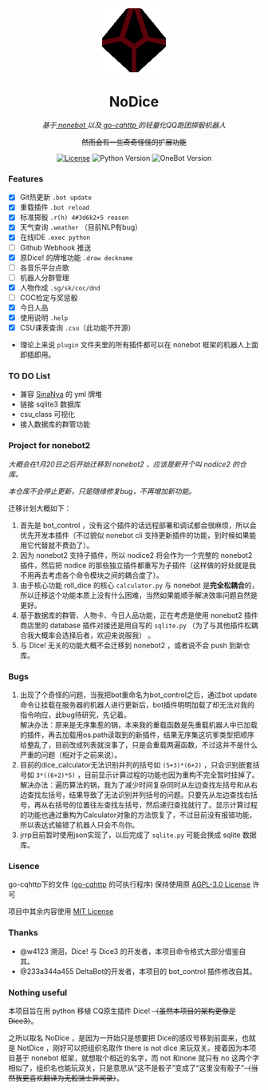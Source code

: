 <div align="center">
	<img width="128" src="docs/nodice.png" alt="logo"></br>

# NoDice

*基于[ nonebot ](https://github.com/nonebot/nonebot)以及[ go-cqhttp ](https://github.com/Mrs4s/go-cqhttp)的轻量化QQ跑团掷骰机器人*

~~然而会有一些奇奇怪怪的扩展功能~~

[![License](https://img.shields.io/github/license/thereisnodice/nodice)](LICENSE)
![Python Version](https://img.shields.io/badge/python-3.7+-blue.svg)
![OneBot Version](https://img.shields.io/badge/OneBot-v11-black)

</div>

### Features

- [x] Git热更新 `.bot update`
- [x] 重载插件 `.bot reload`
- [x] 标准掷骰 `.r(h) 4#3d6k2+5 reason`
- [x] 天气查询 `.weather` （目前NLP有bug）
- [x] 在线IDE `.exec python`
- [ ] Github Webhook 推送
- [x] 原Dice! 的牌堆功能 `.draw deckname`
- [ ] 各音乐平台点歌
- [ ] 机器人分群管理
- [x] 人物作成 `.sg/sk/coc/dnd`
- [ ] COC检定与奖惩骰
- [x] 今日人品
- [x] 使用说明 `.help`
- [x] CSU课表查询 `.csu`（此功能不开源）

- 理论上来说 `plugin` 文件夹里的所有插件都可以在 nonebot 框架的机器人上面即插即用。

### TO DO List

- 兼容 [SinaNya](https://sinanya.com/) 的 yml 牌堆
- 链接 sqlite3 数据库
- csu_class 可视化
- 接入数据库的群管功能

### Project for nonebot2

*大概会在1月20日之后开始迁移到 nonebot2 ，应该是新开个叫 nodice2 的仓库。*

*本仓库不会停止更新，只是随缘修复bug，不再增加新功能。*

迁移计划大概如下：

1. 首先是 bot_control ，没有这个插件的话远程部署和调试都会很麻烦，所以会优先开发本插件（不过貌似 nonebot cli 支持更新插件的功能，到时候如果能用它代替就不费劲了）。
2. 因为 nonebot2 支持子插件，所以 nodice2 将会作为一个完整的 nonebot2 插件，然后把 nodice 的那些独立插件都重写为子插件（这样做的好处就是我不用再去考虑各个命令模块之间的耦合度了）。
3. 由于核心功能 roll_dice 的核心 `calculator.py` 与 nonebot 是**完全松耦合**的，所以迁移这个功能本质上没有什么困难，当然如果能顺手解决效率问题自然是更好。
4. 基于数据库的群管、人物卡、今日人品功能，正在考虑是使用 nonebot2 插件商店里的 database 插件对接还是用自写的 `sqlite.py` （为了与其他插件松耦合我大概率会选择后者，欢迎来说服我） 。
5. 与 Dice! 无关的功能大概不会迁移到 nonebot2 ，或者说不会 push 到新仓库。

### Bugs

1. 出现了个奇怪的问题，当我把bot重命名为bot_control之后，通过bot update命令让挂载在服务器的机器人进行更新后，bot插件明明加载了却无法对我的指令响应，此bug待研究，先记着。  
解决办法：原来是无序集惹的锅，本来我的重载函数是先重载机器人中已加载的插件，再去加载用os.path读取到的新插件，结果无序集这坑爹类型把顺序给整乱了，目前改成列表就没事了，只是会重载两遍函数，不过这并不是什么严重的问题（相对于之前来说）。  
2. 目前的dice_calculator无法识别并列的括号如 `(5+3)*(6+2)` ，只会识别嵌套括号如 `3*((6+2)*5)` ，目前显示计算过程的功能也因为重构不完全暂时挂掉了。  
解决办法：遍历算法的锅，我为了减少时间复杂同时从左边查找左括号和从右边查找左括号，结果导致了无法识别并列括号的问题。只要先从左边查找右括号，再从右括号的位置往左查找左括号，然后递归查找就行了。显示计算过程的功能也通过重构为Calculator对象的方法恢复了，不过目前没有报错功能，所以表达式输错了机器人只会不鸟你。
3. jrrp目前暂时使用json实现了，以后完成了 `sqlite.py` 可能会换成 sqlite 数据库。

### Lisence

go-cqhttp下的文件 ([go-cqhttp](https://github.com/Mrs4s/go-cqhttp) 的可执行程序) 保持使用原 [AGPL-3.0 License](https://github.com/Mrs4s/go-cqhttp/blob/master/LICENSE) 许可

项目中其余内容使用 [MIT License](LICENSE)

### Thanks

- @w4123 溯洄，Dice! 与 Dice3 的开发者，本项目命令格式大部分借鉴自其。
- @233a344a455 DeltaBot的开发者，本项目的 bot_control 插件修改自其。

### Nothing useful

本项目旨在用 python 移植 CQ原生插件 Dice! ~~（虽然本项目的架构更像是 Dice3）~~。

之所以取名 NoDice ，是因为一开始只是想要把 Dice的感叹号移到前面来，也就是 NotDice ，刚好可以把组织名取作 there is not dice 来玩双关。接着因为本项目基于 nonebot 框架，就想取个相近的名字，而 not 和none 就只有 no 这两个字相似了，组织名也能玩双关，只是意思从“这不是骰子”变成了“这里没有骰子”~~（当然我更喜欢翻译为无骰骑士异闻录）~~。